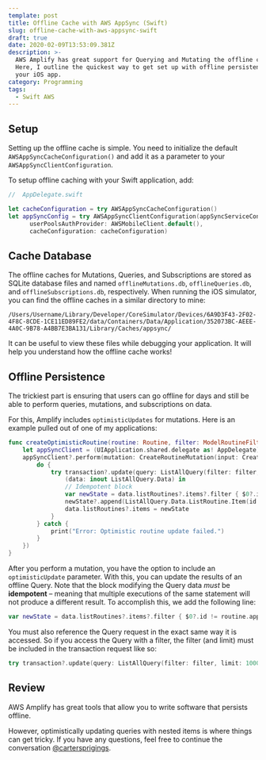 ```yaml
---
template: post
title: Offline Cache with AWS AppSync (Swift)
slug: offline-cache-with-aws-appsync-swift
draft: true
date: 2020-02-09T13:53:09.381Z
description: >-
  AWS Amplify has great support for Querying and Mutating the offline cache.
  Here, I outline the quickest way to get set up with offline persistence for
  your iOS app.
category: Programming
tags:
  - Swift AWS
---
```


## Setup

Setting up the offline cache is simple. You need to initialize the default `AWSAppSyncCacheConfiguration()` and add it as a parameter to your `AWSAppSyncClientConfiguration`.

To setup offline caching with your Swift application, add:

```swift
//  AppDelegate.swift

let cacheConfiguration = try AWSAppSyncCacheConfiguration()
let appSyncConfig = try AWSAppSyncClientConfiguration(appSyncServiceConfig: AWSAppSyncServiceConfig(),
      userPoolsAuthProvider: AWSMobileClient.default(),
      cacheConfiguration: cacheConfiguration)
```

## Cache Database

The offline caches for Mutations, Queries, and Subscriptions are stored as SQLite database files and named `offlineMutations.db`, `offlineQueries.db`, and `offlineSubscriptions.db`, respectively. When running the iOS simulator, you can find the offline caches in a similar directory to mine:

```/Users/Username/Library/Developer/CoreSimulator/Devices/6A9D3F43-2F02-4F8C-8CDE-1CE11ED89FE2/data/Containers/Data/Application/352073BC-AEEE-4A0C-9B78-A4BB7E3BA131/Library/Caches/appsync/```

It can be useful to view these files while debugging your application. It will help you understand how the offline cache works!

## Offline Persistence

The trickiest part is ensuring that users can go offline for days and still be able to perform queries, mutations, and subscriptions on data.

For this, Amplify includes `optimisticUpdates` for mutations. Here is an example pulled out of one of my applications:

```swift
func createOptimisticRoutine(routine: Routine, filter: ModelRoutineFilterInput) {
    let appSyncClient = (UIApplication.shared.delegate as! AppDelegate).appSyncClient
    appSyncClient?.perform(mutation: CreateRoutineMutation(input: CreateRoutineInput(id: routine.appsync_id, number: routine.number, title: routine.name, log: false, owner: routine.owner)), optimisticUpdate: { transaction in
        do {
            try transaction?.update(query: ListAllQuery(filter: filter, limit: 1000)) {
                (data: inout ListAllQuery.Data) in
                // Idempotent block
                var newState = data.listRoutines?.items?.filter { $0?.id != routine.appsync_id }
                newState?.append(ListAllQuery.Data.ListRoutine.Item(id: routine.appsync_id, title: routine.name, owner: routine.owner, number: routine.number))
                data.listRoutines?.items = newState
            }
        } catch {
            print("Error: Optimistic routine update failed.")
        }
    })
}
```

After you perform a mutation, you have the option to include an `optimisticUpdate` parameter. With this, you can update the results of an offline Query. Note that the block modifying the Query data *must* be **idempotent** – meaning that multiple executions of the same statement will not produce a different result. To accomplish this, we add the following line:
```swift
var newState = data.listRoutines?.items?.filter { $0?.id != routine.appsync_id }
````

You must also reference the Query request in the exact same way it is accessed. So if you access the Query with a filter, the filter (and limit) must be included in the transaction request like so:

```swift
try transaction?.update(query: ListAllQuery(filter: filter, limit: 1000)) {
```

## Review

AWS Amplify has great tools that allow you to write software that persists offline.

However, optimistically updating queries with nested items is where things can get tricky. If you have any questions, feel free to continue the conversation [@cartersprigings](https://twitter.com/cartersprigings).
